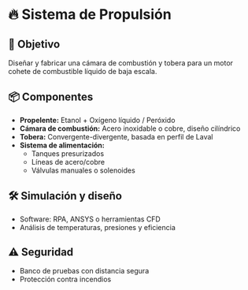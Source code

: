 # 🔥 Sistema de Propulsión

## 🎯 Objetivo

Diseñar y fabricar una cámara de combustión y tobera para un motor cohete de combustible líquido de baja escala.

## 📦 Componentes

- **Propelente:** Etanol + Oxígeno líquido / Peróxido
- **Cámara de combustión:** Acero inoxidable o cobre, diseño cilíndrico
- **Tobera:** Convergente-divergente, basada en perfil de Laval
- **Sistema de alimentación:**
  - Tanques presurizados
  - Líneas de acero/cobre
  - Válvulas manuales o solenoides

## 🛠️ Simulación y diseño

- Software: RPA, ANSYS o herramientas CFD
- Análisis de temperaturas, presiones y eficiencia

## ⚠️ Seguridad

- Banco de pruebas con distancia segura
- Protección contra incendios
